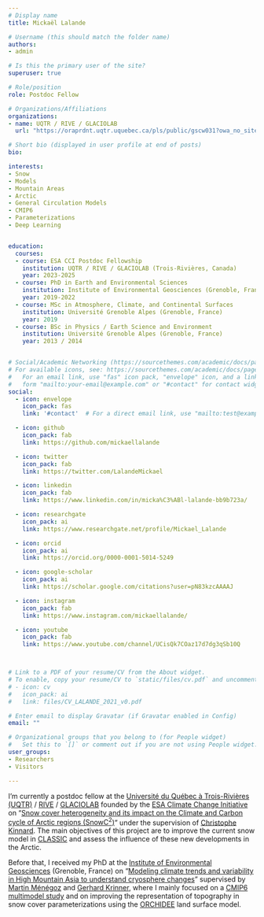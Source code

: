 ```yaml
---
# Display name
title: Mickaël Lalande

# Username (this should match the folder name)
authors:
- admin

# Is this the primary user of the site?
superuser: true

# Role/position
role: Postdoc Fellow

# Organizations/Affiliations
organizations:
- name: UQTR / RIVE / GLACIOLAB
  url: "https://oraprdnt.uqtr.uquebec.ca/pls/public/gscw031?owa_no_site=5528"

# Short bio (displayed in user profile at end of posts)
bio:

interests:
- Snow
- Models
- Mountain Areas
- Arctic
- General Circulation Models
- CMIP6
- Parameterizations
- Deep Learning


education:
  courses:
  - course: ESA CCI Postdoc Fellowship
    institution: UQTR / RIVE / GLACIOLAB (Trois-Rivières, Canada)
    year: 2023-2025
  - course: PhD in Earth and Environmental Sciences
    institution: Institute of Environmental Geosciences (Grenoble, France)
    year: 2019-2022
  - course: MSc in Atmosphere, Climate, and Continental Surfaces
    institution: Université Grenoble Alpes (Grenoble, France)
    year: 2019
  - course: BSc in Physics / Earth Science and Environment
    institution: Université Grenoble Alpes (Grenoble, France)
    year: 2013 / 2014


# Social/Academic Networking (https://sourcethemes.com/academic/docs/page-builder/#icons)
# For available icons, see: https://sourcethemes.com/academic/docs/page-builder/#icons
#   For an email link, use "fas" icon pack, "envelope" icon, and a link in the
#   form "mailto:your-email@example.com" or "#contact" for contact widget.
social:
  - icon: envelope
    icon_pack: fas
    link: '#contact'  # For a direct email link, use "mailto:test@example.org".

  - icon: github
    icon_pack: fab
    link: https://github.com/mickaellalande

  - icon: twitter
    icon_pack: fab
    link: https://twitter.com/LalandeMickael

  - icon: linkedin
    icon_pack: fab
    link: https://www.linkedin.com/in/micka%C3%ABl-lalande-bb9b723a/

  - icon: researchgate
    icon_pack: ai
    link: https://www.researchgate.net/profile/Mickael_Lalande

  - icon: orcid
    icon_pack: ai
    link: https://orcid.org/0000-0001-5014-5249

  - icon: google-scholar
    icon_pack: ai
    link: https://scholar.google.com/citations?user=pN83kzcAAAAJ

  - icon: instagram
    icon_pack: fab
    link: https://www.instagram.com/mickaellalande/

  - icon: youtube
    icon_pack: fab
    link: https://www.youtube.com/channel/UCisQk7COaz17d7dg3qSb10Q



# Link to a PDF of your resume/CV from the About widget.
# To enable, copy your resume/CV to `static/files/cv.pdf` and uncomment the lines below.
# - icon: cv
#   icon_pack: ai
#   link: files/CV_LALANDE_2021_v0.pdf

# Enter email to display Gravatar (if Gravatar enabled in Config)
email: ""

# Organizational groups that you belong to (for People widget)
#   Set this to `[]` or comment out if you are not using People widget.
user_groups:
- Researchers
- Visitors

---
```


I’m currently a postdoc fellow at the [Université du Québec à Trois-Rivières (UQTR)](https://www.uqtr.ca/index.shtml) / [RIVE](https://oraprdnt.uqtr.uquebec.ca/pls/public/gscw031?owa_no_site=2137) / [GLACIOLAB](https://oraprdnt.uqtr.uquebec.ca/pls/public/gscw031?owa_no_site=5528) founded by the [ESA Climate Change Initiative](https://climate.esa.int/en/esa-climate/esa-cci/fellowships/) on “[Snow cover heterogeneity and its impact on the Climate and Carbon cycle of Arctic regions (SnowC<sup>2</sup>)](project/snowc2)” under the supervision of [Christophe Kinnard](https://oraprdnt.uqtr.uquebec.ca/pls/public/gscw045a.afficher_detail_form_reponse?owa_no_site=5528&owa_bottin=&owa_no_fiche=3&owa_no_form_reponse=221924&owa_apercu=N&owa_imprimable=N&owa_brouillon=N&owa_fenetre_surgissante=N&owa_lettre=%25&owa_no_page=1). The main objectives of this project are to improve the current snow model in [CLASSIC](https://cccma.gitlab.io/classic_pages/info/class/) and assess the influence of these new developments in the Arctic. 

Before that, I received my PhD at the [Institute of Environmental Geosciences](http://www.ige-grenoble.fr/?lang=en) (Grenoble, France) on “[Modeling climate trends and variability in High Mountain Asia to understand cryosphere changes](project/phd/)” supervised by [Martin Ménégoz](https://scholar.google.es/citations?user=mouv8-IAAAAJ&hl=en) and [Gerhard Krinner](http://www.ige-grenoble.fr/-gerhard-krinner-), where I mainly focused on a [CMIP6 multimodel study](publication/phd/climate-change-in-the-high-mountain-asia-in-cmip6/) and on improving the representation of topography in snow cover parameterizations using the [ORCHIDEE](https://orchidee.ipsl.fr/) land surface model.
